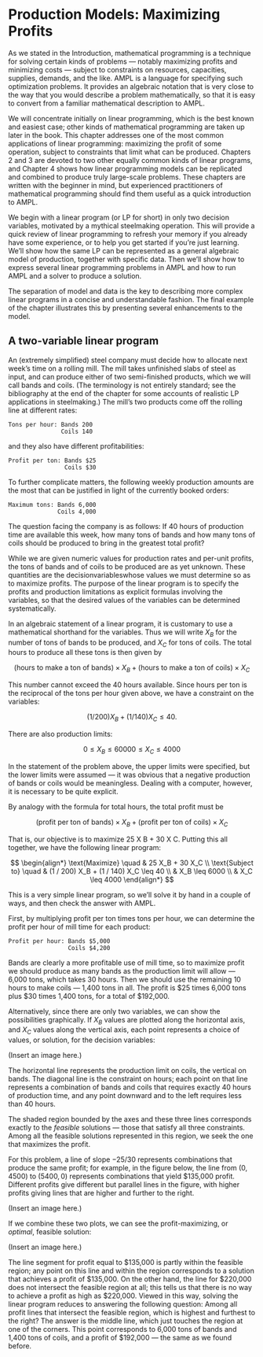 # Production Models: Maximizing Profits

As we stated in the Introduction, mathematical programming is a technique for solving certain kinds of problems — notably maximizing profits and minimizing costs — subject to constraints on resources, capacities, supplies, demands, and the like. AMPL is a language for specifying such optimization problems. It provides an algebraic notation that is very close to the way that you would describe a problem mathematically, so that it is easy to convert from a familiar mathematical description to AMPL. 

We will concentrate initially on linear programming, which is the best known and easiest case; other kinds of mathematical programming are taken up later in the book. This chapter addresses one of the most common applications of linear programming: maximizing the profit of some operation, subject to constraints that limit what can be produced. Chapters 2 and 3 are devoted to two other equally common kinds of linear programs, and Chapter 4 shows how linear programming models can be replicated and combined to produce truly large-scale problems. These chapters are written with the beginner in mind, but experienced practitioners of mathematical programming should find them useful as a quick introduction to AMPL.

We begin with a linear program (or LP for short) in only two decision variables, motivated by a mythical steelmaking operation. This will provide a quick review of linear programming to refresh your memory if you already have some experience, or to help you get started if you’re just learning. We’ll show how the same LP can be represented as a general algebraic model of production, together with specific data. Then we’ll show how to express several linear programming problems in AMPL and how to run AMPL and a solver to produce a solution. 

The separation of model and data is the key to describing more complex linear programs in a concise and understandable fashion. The final example of the chapter illustrates this by presenting several enhancements to the model. 

## A two-variable linear program

An (extremely simplified) steel company must decide how to allocate next week’s time on a rolling mill. The mill takes unfinished slabs of steel as input, and can produce either of two semi-finished products, which we will call bands and coils. (The terminology is not entirely standard; see the bibliography at the end of the chapter for some accounts of realistic LP applications in steelmaking.) The mill’s two products come off the rolling line at different rates:

```
Tons per hour: Bands 200
               Coils 140
```

and they also have different profitabilities:

```
Profit per ton: Bands $25
                Coils $30
```

To further complicate matters, the following weekly production amounts are the most that can be justified in light of the currently booked orders:

```
Maximum tons: Bands 6,000
              Coils 4,000
```

The question facing the company is as follows: If 40 hours of production time are available this week, how many tons of bands and how many tons of coils should be produced to bring in the greatest total profit?

 While we are given numeric values for production rates and per-unit profits, the tons of bands and of coils to be produced are as yet unknown. These quantities are the decisionvariableswhose values we must determine so as to maximize profits. The purpose of the linear program is to specify the profits and production limitations as explicit formulas involving the variables, so that the desired values of the variables can be determined systematically.

In an algebraic statement of a linear program, it is customary to use a mathematical shorthand for the variables. Thus we will write $X_B$ for the number of tons of bands to be produced, and $X_C$ for tons of coils. The total hours to produce all these tons is then given by

$$
(\text{hours to make a ton of bands}) \times X_B + (\text{hours to make a ton of coils}) \times X_C
$$

This number cannot exceed the 40 hours available. Since hours per ton is the reciprocal of the tons per hour given above, we have a constraint on the variables:

$$
(1 / 200) X_B + (1 / 140) X_C \leq 40.
$$

There are also production limits:

$$
0 \leq X_B \leq 6000
0 \leq X_C \leq 4000
$$

In the statement of the problem above, the upper limits were specified, but the lower limits were assumed — it was obvious that a negative production of bands or coils would be meaningless. Dealing with a computer, however, it is necessary to be quite explicit.

By analogy with the formula for total hours, the total profit must be

$$
(\text{profit per ton of bands}) \times X_B + (\text{profit per ton of coils}) \times X_C
$$

That is, our objective is to maximize 25 X B + 30 X C. Putting this all together, we have the following linear program:

$$
\begin{align*}
  \text{Maximize} \quad & 25 X_B + 30 X_C \\
  \text{Subject to} 
    \quad & (1 / 200) X_B + (1 / 140) X_C \leq 40 \\
    & X_B \leq 6000 \\
    & X_C \leq 4000
\end{align*}
$$

This is a very simple linear program, so we’ll solve it by hand in a couple of ways, and then check the answer with AMPL.

First, by multiplying profit per ton times tons per hour, we can determine the profit per hour of mill time for each product:

```
Profit per hour: Bands $5,000
                 Coils $4,200
```

Bands are clearly a more profitable use of mill time, so to maximize profit we should produce as many bands as the production limit will allow — 6,000 tons, which takes 30 hours. Then we should use the remaining 10 hours to make coils — 1,400 tons in all. The profit is $25 times 6,000 tons plus $30 times 1,400 tons, for a total of $192,000.

Alternatively, since there are only two variables, we can show the possibilities graphically. If $X_B$ values are plotted along the horizontal axis, and $X_C$ values along the vertical axis, each point represents a choice of values, or solution, for the decision variables:

(Insert an image here.)

The horizontal line represents the production limit on coils, the vertical on bands. The diagonal line is the constraint on hours; each point on that line represents a combination of bands and coils that requires exactly 40 hours of production time, and any point downward and to the left requires less than 40 hours.

The shaded region bounded by the axes and these three lines corresponds exactly to the *feasible* solutions — those that satisfy all three constraints. Among all the feasible solutions represented in this region, we seek the one that maximizes the profit.

For this problem, a line of slope $-25/30$ represents combinations that produce the same profit; for example, in the figure below, the line from $(0, 4500)$ to $(5400, 0)$ represents combinations that yield $135,000 profit. Different profits give different but parallel lines in the figure, with higher profits giving lines that are higher and further to the right.

(Insert an image here.)

If we combine these two plots, we can see the profit-maximizing, or *optimal*, feasible solution:

(Insert an image here.)

The line segment for profit equal to $135,000 is partly within the feasible region; any point on this line and within the region corresponds to a solution that achieves a profit of $135,000. On the other hand, the line for $220,000 does not intersect the feasible region at all; this tells us that there is no way to achieve a profit as high as $220,000. Viewed in this way, solving the linear program reduces to answering the following question: Among all profit lines that intersect the feasible region, which is highest and furthest to the right? The answer is the middle line, which just touches the region at one of the corners. This point corresponds to 6,000 tons of bands and 1,400 tons of coils, and a profit of $192,000 — the same as we found before.
